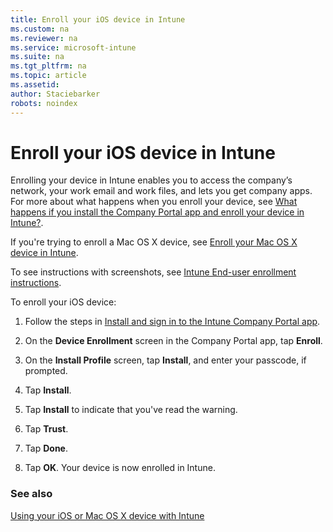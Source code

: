 ```yaml
---
title: Enroll your iOS device in Intune
ms.custom: na
ms.reviewer: na
ms.service: microsoft-intune
ms.suite: na
ms.tgt_pltfrm: na
ms.topic: article
ms.assetid: 
author: Staciebarker
robots: noindex
---
```


# Enroll your iOS device in Intune

Enrolling your device in Intune enables you to access the company’s network, your work email and work files, and lets you get company apps. For more about what happens when you enroll your device, see [What happens if you install the Company Portal app and enroll your device in Intune?](what-happens-if-you-install-the-company-portal-app-and-enroll-your-device-in-intune-ios.md).

If you're trying to enroll a Mac OS X device, see [Enroll your Mac OS X device in Intune](enroll-your-device-in-intune-mac-os-x.md).

To see instructions with screenshots, see [Intune End-user enrollment instructions](https://gallery.technet.microsoft.com/End-user-Intune-enrollment-55dfd64a).

To enroll your iOS device:

1.  Follow the steps in [Install and sign in to the Intune Company Portal app](install-and-sign-in-to-the-intune-company-portal-app-ios.md).

2.  On the **Device Enrollment** screen in the Company Portal app, tap **Enroll**.

  

3.  On the **Install Profile** screen, tap **Install**, and enter your passcode, if prompted.

  
4.  Tap **Install**.

   

5.  Tap **Install** to indicate that you've read the warning.

   

6.  Tap **Trust**.

   

7.  Tap **Done**.

 

8.  Tap **OK**. Your device is now enrolled in Intune.

  

### See also
[Using your iOS or Mac OS X device with Intune](using-your-ios-or-mac-os-x-device-with-intune.md)